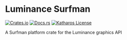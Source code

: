 # Luminance Surfman

[![Crates.io](https://img.shields.io/crates/v/luminance-surfman.svg)](https://crates.io/crates/luminance-surfman)
[![Docs.rs](https://docs.rs/luminance-surfman/badge.svg)](https://docs.rs/luminance-surfman)
[![Katharos License](https://img.shields.io/badge/License-Katharos-blue)](https://github.com/katharostech/katharos-license)

A Surfman platform crate for the Luminance graphics API
